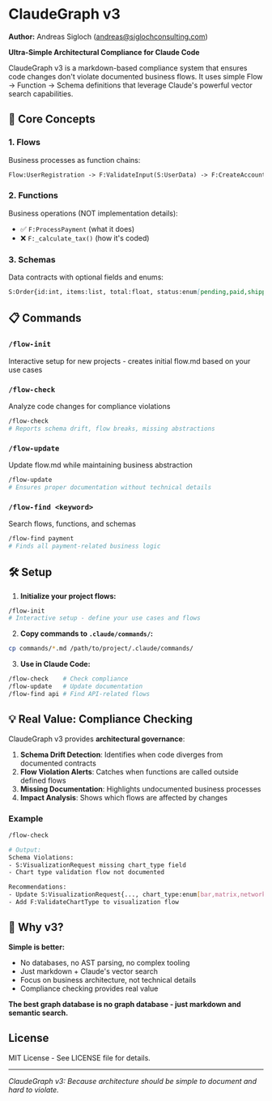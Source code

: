 # ClaudeGraph v3

**Author:** Andreas Sigloch (andreas@siglochconsulting.com)

**Ultra-Simple Architectural Compliance for Claude Code**

ClaudeGraph v3 is a markdown-based compliance system that ensures code changes don't violate documented business flows. It uses simple Flow → Function → Schema definitions that leverage Claude's powerful vector search capabilities.

## 🎯 Core Concepts

### 1. Flows
Business processes as function chains:
```markdown
Flow:UserRegistration -> F:ValidateInput(S:UserData) -> F:CreateAccount(S:Account) -> F:SendWelcome(S:Email)
```

### 2. Functions  
Business operations (NOT implementation details):
- ✅ `F:ProcessPayment` (what it does)
- ❌ `F:_calculate_tax()` (how it's coded)

### 3. Schemas
Data contracts with optional fields and enums:
```markdown
S:Order{id:int, items:list, total:float, status:enum[pending,paid,shipped], notes:str?}
```

## 📋 Commands

### `/flow-init`
Interactive setup for new projects - creates initial flow.md based on your use cases

### `/flow-check`
Analyze code changes for compliance violations
```bash
/flow-check
# Reports schema drift, flow breaks, missing abstractions
```

### `/flow-update` 
Update flow.md while maintaining business abstraction
```bash
/flow-update
# Ensures proper documentation without technical details
```

### `/flow-find <keyword>`
Search flows, functions, and schemas
```bash
/flow-find payment
# Finds all payment-related business logic
```

## 🛠️ Setup

1. **Initialize your project flows:**
```bash
/flow-init
# Interactive setup - define your use cases and flows
```

2. **Copy commands to `.claude/commands/`:**
```bash
cp commands/*.md /path/to/project/.claude/commands/
```

3. **Use in Claude Code:**
```bash
/flow-check    # Check compliance
/flow-update   # Update documentation  
/flow-find api # Find API-related flows
```

## 💡 Real Value: Compliance Checking

ClaudeGraph v3 provides **architectural governance**:

1. **Schema Drift Detection**: Identifies when code diverges from documented contracts
2. **Flow Violation Alerts**: Catches when functions are called outside defined flows  
3. **Missing Documentation**: Highlights undocumented business processes
4. **Impact Analysis**: Shows which flows are affected by changes

### Example
```bash
/flow-check

# Output:
Schema Violations:
- S:VisualizationRequest missing chart_type field
- Chart type validation flow not documented

Recommendations:
- Update S:VisualizationRequest{..., chart_type:enum[bar,matrix,network]?}
- Add F:ValidateChartType to visualization flow
```

## 📝 Why v3?

**Simple is better:**
- No databases, no AST parsing, no complex tooling
- Just markdown + Claude's vector search
- Focus on business architecture, not technical details
- Compliance checking provides real value

**The best graph database is no graph database - just markdown and semantic search.**

## License

MIT License - See LICENSE file for details.

---

*ClaudeGraph v3: Because architecture should be simple to document and hard to violate.*